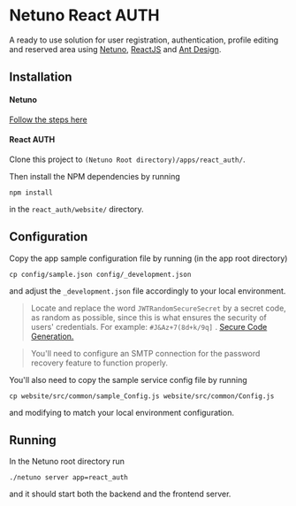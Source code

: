 # Netuno React AUTH

A ready to use solution for user registration, authentication, profile editing and reserved area using [Netuno](https://www.netuno.org/), [ReactJS](https://reactjs.org/) and [Ant Design](https://ant.design/).

## Installation

#### Netuno

[Follow the steps here](https://doc.netuno.org/docs/en/installation/)

#### React AUTH

Clone this project to `(Netuno Root directory)/apps/react_auth/`.

Then install the NPM dependencies by running 

`npm install` 

in the `react_auth/website/` directory.

## Configuration

Copy the app sample configuration file by running (in the app root directory) 

`cp config/sample.json config/_development.json` 

and adjust the `_development.json` file accordingly to your local environment.

> Locate and replace the word `JWTRandomSecureSecret` by a secret code, as random as possible, since this is what ensures the security of users' credentials. For example: `#J&Az+7(8d+k/9q]` . [Secure Code Generation.](https://passwordsgenerator.net/)

> You'll need to configure an SMTP connection for the password recovery feature to function properly.

You'll also need to copy the sample service config file by running 

`cp website/src/common/sample_Config.js website/src/common/Config.js` 

and modifying to match your local environment configuration.

## Running

In the Netuno root directory run

`./netuno server app=react_auth`

and it should start both the backend and the frontend server.